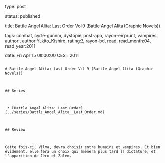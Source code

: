 type: post
status: published
title: Battle Angel Alita: Last Order Vol 9 (Battle Angel Alita (Graphic Novels))
tags:  combat,  cycle-gunnm,  dystopie,  post-apo,  rayon-emprunt,  vampires, author:, author:Yukito_Kishiro, rating:2, rayon-bd, read, read_month:04, read_year:2011
date: Fri Apr 15 00:00:00 CEST 2011
~~~~~~
# Battle Angel Alita: Last Order Vol 9 (Battle Angel Alita (Graphic Novels))

## Series

 * [Battle Angel Alita: Last Order](../series/Battle_Angel_Alita__Last_Order.md)

## Review

Cette fois-ci, Vilma, devra choisir entre humains et vampires. Et bien évidement, elle fera un choix qui amènera plus tard la dictature, et l'apparition de Jéru et Zalem.